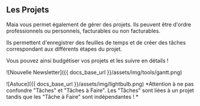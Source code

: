 ## Les Projets

Maia vous permet également de gérer des projets. Ils peuvent être d'ordre professionnels ou personnels, facturables ou non facturables.

Ils permettent d'enregistrer des feuilles de temps et de créer des tâches correspondant aux différents étapes du projet.

Vous pouvez ainsi budgétiser vos projets et les suivre en détails !

![Nouvelle Newsletter]({{ docs_base_url }}/assets/img/tools/gantt.png)
<br>

![Astuce]({{ docs_base_url }}/assets/img/lightbulb.png)
*Attention à ne pas confondre "Tâches" et "Tâches à Faire". Les "Tâches" sont liées à un projet tandis que les "Tâche à Faire" sont indépendantes ! *
<br>
